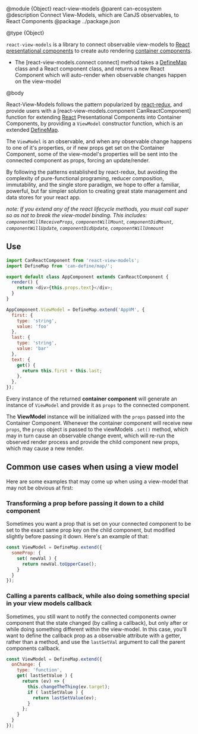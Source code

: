 @module {Object} react-view-models
@parent can-ecosystem
@description Connect View-Models, which are CanJS observables, to React Components
@package ../package.json

@type {Object}

`react-view-models` is a library to connect observable view-models to [React](https://facebook.github.io/react/) [presentational components](https://medium.com/@dan_abramov/smart-and-dumb-components-7ca2f9a7c7d0#.v9i90qbq8) to create auto rendering [container components](https://medium.com/@dan_abramov/smart-and-dumb-components-7ca2f9a7c7d0#.v9i90qbq8).

- The [react-view-models.connect connect] method takes a [DefineMap](./can-define/map/map.html) class and a React component class, and returns a new React Component which will auto-render when observable changes happen on the view-model

@body

React-View-Models follows the pattern popularized by [react-redux](https://github.com/reactjs/react-redux), and provide users with a [react-view-models.component CanReactComponent] function for extending [React](https://facebook.github.io/react/) Presentational Components into Container Components, by providing a `ViewModel` constructor function, which is an extended [DefineMap](./can-define/map/map.html).

The `ViewModel` is an observable, and when any observable change happens to one of it's properties, or if new props get set on the Container Component, some of the view-model's properties will be sent into the connected component as props, forcing an update/render.

By following the patterns established by react-redux, but avoiding the complexity of pure-functional programing, reducer composition, immutability, and the single store paradigm, we hope to offer a familiar, powerful, but far simpler solution to creating great state management and data stores for your react app.

_note: If you extend any of the react lifecycle methods, you must call super so as not to break the view-model binding. This includes: `componentWillReceiveProps`, `componentWillMount`, `componentDidMount`, `componentWillUpdate`, `componentDidUpdate`, `componentWillUnmount`_

## Use

```javascript
import CanReactComponent from 'react-view-models';
import DefineMap from 'can-define/map/';

export default class AppComponent extends CanReactComponent {
  render() {
    return <div>{this.props.text}</div>;
  }
}

AppComponent.ViewModel = DefineMap.extend('AppVM', {
  first: {
    type: 'string',
    value: 'foo'
  },
  last: {
    type: 'string',
    value: 'bar'
  },
  text: {
    get() {
      return this.first + this.last;
    },
  },
});
```

Every instance of the returned **container component** will generate an instance of `ViewModel` and provide it as `props` to the connected component.

The **ViewModel** instance will be initialized with the `props` passed into the Container Component. Whenever the container component will receive new `props`, the `props` object is passed to the viewModels `.set()` method, which may in turn cause an observable change event, which will re-run the observed render process and provide the child component new props, which may cause a new render.

## Common use cases when using a view model
Here are some examples that may come up when using a view-model that may not be obvious at first:

### Transforming a prop before passing it down to a child component

Sometimes you want a prop that is set on your connected component to be set to the exact same prop key on the child component, but modified slightly before passing it down. Here's an example of that:

```javascript
const ViewModel = DefineMap.extend({
  someProp: {
    set( newVal ) {
      return newVal.toUpperCase();
    }
  }
});
```

### Calling a parents callback, while also doing something special in your view models callback
Sometimes, you still want to notify the connected components owner component that the state changed (by calling a callback), but only after or while doing something different within the view-model. In this case, you'll want to define the callback prop as a observable attribute with a getter, rather than a method, and use the `lastSetVal` argument to call the parent components callback.

```javascript
const ViewModel = DefineMap.extend({
  onChange: {
    type: 'function',
    get( lastSetValue ) {
      return (ev) => {
        this.changeTheThing(ev.target);
        if ( lastSetValue ) {
          return lastSetValue(ev);
        }
      };
    }
  }
});
```
